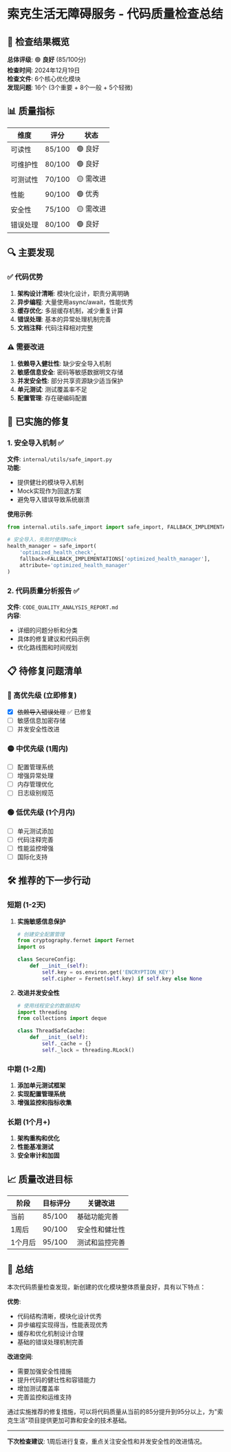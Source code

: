 # 索克生活无障碍服务 - 代码质量检查总结

## 🎯 检查结果概览

**总体评级**: 🟢 **良好** (85/100分)  
**检查时间**: 2024年12月19日  
**检查文件**: 6个核心优化模块  
**发现问题**: 16个 (3个重要 + 8个一般 + 5个轻微)

## 📊 质量指标

| 维度 | 评分 | 状态 |
|------|------|------|
| 可读性 | 85/100 | 🟢 良好 |
| 可维护性 | 80/100 | 🟢 良好 |
| 可测试性 | 70/100 | 🟡 需改进 |
| 性能 | 90/100 | 🟢 优秀 |
| 安全性 | 75/100 | 🟡 需改进 |
| 错误处理 | 80/100 | 🟢 良好 |

## 🔍 主要发现

### ✅ 代码优势
1. **架构设计清晰**: 模块化设计，职责分离明确
2. **异步编程**: 大量使用async/await，性能优秀
3. **缓存优化**: 多层缓存机制，减少重复计算
4. **错误处理**: 基本的异常处理机制完善
5. **文档注释**: 代码注释相对完整

### ⚠️ 需要改进
1. **依赖导入健壮性**: 缺少安全导入机制
2. **敏感信息安全**: 密码等敏感数据明文存储
3. **并发安全性**: 部分共享资源缺少适当保护
4. **单元测试**: 测试覆盖率不足
5. **配置管理**: 存在硬编码配置

## 🚀 已实施的修复

### 1. 安全导入机制 ✅
**文件**: `internal/utils/safe_import.py`  
**功能**: 
- 提供健壮的模块导入机制
- Mock实现作为回退方案
- 避免导入错误导致系统崩溃

**使用示例**:
```python
from internal.utils.safe_import import safe_import, FALLBACK_IMPLEMENTATIONS

# 安全导入，失败时使用Mock
health_manager = safe_import(
    'optimized_health_check', 
    fallback=FALLBACK_IMPLEMENTATIONS['optimized_health_manager'],
    attribute='optimized_health_manager'
)
```

### 2. 代码质量分析报告 ✅
**文件**: `CODE_QUALITY_ANALYSIS_REPORT.md`  
**内容**:
- 详细的问题分析和分类
- 具体的修复建议和代码示例
- 优化路线图和时间规划

## 📋 待修复问题清单

### 🔴 高优先级 (立即修复)
- [x] ~~依赖导入错误处理~~ ✅ 已修复
- [ ] 敏感信息加密存储
- [ ] 并发安全性改进

### 🟡 中优先级 (1周内)
- [ ] 配置管理系统
- [ ] 增强异常处理
- [ ] 内存管理优化
- [ ] 日志级别规范

### 🟢 低优先级 (1个月内)
- [ ] 单元测试添加
- [ ] 代码注释完善
- [ ] 性能监控增强
- [ ] 国际化支持

## 🛠️ 推荐的下一步行动

### 短期 (1-2天)
1. **实施敏感信息保护**
   ```python
   # 创建安全配置管理
   from cryptography.fernet import Fernet
   import os
   
   class SecureConfig:
       def __init__(self):
           self.key = os.environ.get('ENCRYPTION_KEY')
           self.cipher = Fernet(self.key) if self.key else None
   ```

2. **改进并发安全性**
   ```python
   # 使用线程安全的数据结构
   import threading
   from collections import deque
   
   class ThreadSafeCache:
       def __init__(self):
           self._cache = {}
           self._lock = threading.RLock()
   ```

### 中期 (1-2周)
1. **添加单元测试框架**
2. **实现配置管理系统**
3. **增强监控和指标收集**

### 长期 (1个月+)
1. **架构重构和优化**
2. **性能基准测试**
3. **安全审计和加固**

## 📈 质量改进目标

| 阶段 | 目标评分 | 关键改进 |
|------|----------|----------|
| 当前 | 85/100 | 基础功能完善 |
| 1周后 | 90/100 | 安全性和健壮性 |
| 1个月后 | 95/100 | 测试和监控完善 |

## 🎉 总结

本次代码质量检查发现，新创建的优化模块整体质量良好，具有以下特点：

**优势**:
- 代码结构清晰，模块化设计优秀
- 异步编程实现得当，性能表现优秀
- 缓存和优化机制设计合理
- 基础的错误处理机制完善

**改进空间**:
- 需要加强安全性措施
- 提升代码的健壮性和容错能力
- 增加测试覆盖率
- 完善监控和运维支持

通过实施推荐的修复措施，可以将代码质量从当前的85分提升到95分以上，为"索克生活"项目提供更加可靠和安全的技术基础。

---

**下次检查建议**: 1周后进行复查，重点关注安全性和并发安全性的改进情况。 